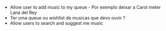 - Allow user to add music to my queue - Por exemplo deixar a Carol meter Lana del Rey
- Ter uma queue ou wishlist de musicas que devo ouvir ?
- Allow users to search and suggest me music
